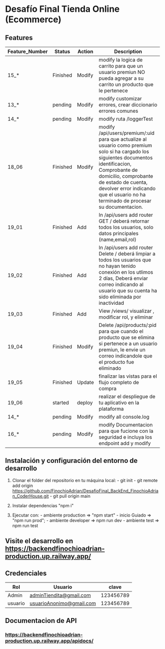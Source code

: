 # Desafío Final Tienda Online (Ecommerce)

## Features

|Feature_Number |  Status       | Action |  Description |
|---------------|---------------|--------|--------------|
| 15_*          |   Finished     | Modify |  modify la logica de carrito para que un usuario premiun NO pueda agregar a su carrito un producto que le pertenece|
| 13_*          |   pending     | Modify |  modify customizar errores, crear diccionario errores comunes|
| 14_*          |   pending     | Modify |  modify ruta /loggerTest|
| 18_06         |   Finished     | Modify |  modify /api/users/premium/:uid para que actualize al usuario como premium solo si ha cargado los siguientes documentos identificacion, Comprobante de domicilio, comprobante de estado de cuenta, devolver error indicando que el usuario no ha terminado de procesar su documentacion. |
|19_01          |   Finished   | Add    |In /api/users add router GET / deberá retornar todos los usuarios, solo datos principales (name,email,rol)|
|19_02          |   Finished   | Add    |In /api/users add router Delete / deberá limpiar a todos los usuarios que no hayan tenido conexión en los utlimos 2 días, Deberá enviar correo indicando al usuario que su cuenta ha sido eliminada por inactividad|
|19_03          |   Finished   | Add    | View /views/  visualizar , modificar rol, y eliminar|
|19_04          |   Finished   | Modify | Delete /api/products/:pid para que cuando el producto que se elimina si pertenece a un usuario premiun, le envie un correo indicandole que el producto fue eliminado |
|19_05          |   Finished   | Update | finalizar las vistas para el flujo completo de compra|
|19_06          |   started   | deploy | realizar el despliegue de tu aplicativo en la plataforma|
| 14_*          |   pending     | Modify |  modify all console.log|
| 16_*          |   pending     | Modify |  modify Documentacion para que fucione con la seguridad e incluya los endpoint add y modify|

## Instalación y configuración del entorno de desarrollo

1. Clonar el folder del repositorio en tu máquina local:
        - git init
        - git remote add origin <https://github.com/FinochioAdrian/DesafioFinal_BackEnd_FinochioAdrian_CoderHouse.git>
        - git pull origin main

2. Instalar dependencias "npm i"

3. Ejecutar con:
        - ambiente production => "npm start"
        - inicio Guiado => "npm run prod";
        - ambiente developer => npm run dev
        - ambiente test => npm run test

 ## Visite el desarrollo  en <https://backendfinochioadrian-production.up.railway.app/>
 ## Credenciales 
|Rol |  Usuario       | clave |   
|---------------|---------------|--------|
|Admin| adminTiendita@gmail.com|123456789|
|usuario| usuarioAnonimo@gmail.com|123456789|


        
## Documentacion de API 
### <https://backendfinochioadrian-production.up.railway.app/apidocs/>


